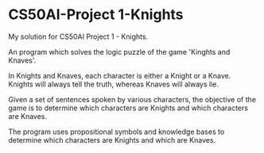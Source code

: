 # CS50AI-Project 1-Knights
My solution for CS50AI Project 1 - Knights.

An program which solves the logic puzzle of the game 'Kinghts and Knaves'.

In Knights and Knaves, each character is either a Knight or a Knave.  
Knights will always tell the truth, whereas Knaves will always lie.

Given a set of sentences spoken by various characters, the objective of the game is to determine which characters are Knights and which characters are Knaves.

The program uses propositional symbols and knowledge bases to determine which characters are Knights and which are Knaves.
